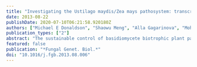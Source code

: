 ```yaml
---
title: "Investigating the Ustilago maydis/Zea mays pathosystem: transcriptional responses and novel functional aspects of a fungal calcineurin regulatory B subunit."
date: 2013-08-22
publishDate: 2020-07-10T06:21:58.920180Z
authors: ["Michael E Donaldson", "Shaowu Meng", "Alla Gagarinova", "Mohan Babu", "Scott C Lambie", "Alexander A Swiadek", "Barry J Saville"]
publication_types: ["2"]
abstract: "The sustainable control of basidiomycete biotrophic plant pathogenesis requires an understanding of host responses to infection, as well as the identification and functional analysis of fungal genes involved in disease development. The creation and analysis of a suppressive subtractive hybridization (SSH) cDNA library from Ustilago maydis-infected Zea mays seedlings enabled the identification of fungal and plant genes expressed during disease development, and uncovered new insights into the interactions of this model system. Candidate U. maydis pathogenesis genes were identified by using the current SSH cDNA library analysis, and by knowledge generated from previous cDNA microarray and comparative genomic analyses. These identifications were supported by the independent determination of transcript level changes in different cell-types and during pathogenic development. The basidiomycete specific um01632, the highly in planta expressed um03046 (zig1), and the calcineurin regulatory B subunit (um10226, cnb1), were chosen for deletion experiments. um01632 and zig1 mutants showed no difference in morphology and did not have a statistically significant impact on pathogenesis. cnb1 mutants had a distinct cell division phenotype and reduced virulence in seedling assays. Infections with reciprocal wild-type×Δcnb1 haploid strain crosses revealed that the wild-type allele was unable to fully compensate for the lack of a second cnb1 allele. This haploinsufficiency was undetected in other fungal cnb1 mutational analyses. The reported data improves U. maydis genome annotation and expands on the current understanding of pathogenesis genes in this model basidiomycete. "
featured: false
publication: "*Fungal Genet. Biol.*"
doi: "10.1016/j.fgb.2013.08.006"
---
```


